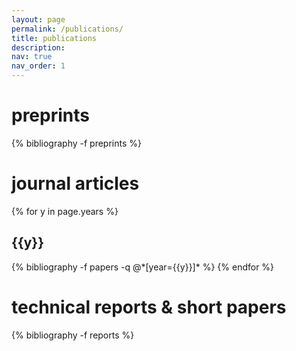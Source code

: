 ```yaml
---
layout: page
permalink: /publications/
title: publications
description: 
nav: true
nav_order: 1
---
```


<div class="publications">

<h1>preprints</h1>

{% bibliography -f preprints %}

<h1> journal articles</h1>

{% for y in page.years %}
  <h2 class="year">{{y}}</h2>
  {% bibliography -f papers -q @*[year={{y}}]* %}
{% endfor %}

<h1>technical reports &amp; short papers</h1>

{% bibliography -f reports %}

</div>
